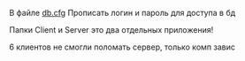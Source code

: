В файле [db.cfg](https://github.com/poma12390/ITMO_PROGA_1COURSE/blob/main/lab7/Server/src/resources/db.cfg) Прописать логин и пароль для доступа в бд

Папки Client и Server это два отдельных приложения!

6 клиентов не смогли поломать сервер, только комп завис

